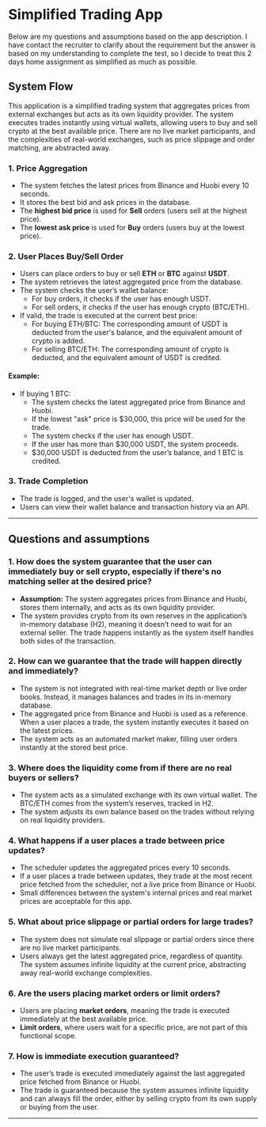 # Simplified Trading App

Below are my questions and assumptions based on the app description.
I have contact the recruiter to clarify about the requirement but the answer is based on my understanding to complete
the test, so I decide to treat this 2 days home assignment as simplified as much as possible.

## System Flow

This application is a simplified trading system that aggregates prices from external exchanges but acts as its own
liquidity provider.
The system executes trades instantly using virtual wallets, allowing users to buy and sell crypto at the best available
price.
There are no live market participants, and the complexities of real-world exchanges, such as price slippage and order
matching, are abstracted away.

### 1. Price Aggregation

- The system fetches the latest prices from Binance and Huobi every 10 seconds.
- It stores the best bid and ask prices in the database.
- The **highest bid price** is used for **Sell** orders (users sell at the highest price).
- The **lowest ask price** is used for **Buy** orders (users buy at the lowest price).

### 2. User Places Buy/Sell Order

- Users can place orders to buy or sell **ETH** or **BTC** against **USDT**.
- The system retrieves the latest aggregated price from the database.
- The system checks the user’s wallet balance:
    - For buy orders, it checks if the user has enough USDT.
    - For sell orders, it checks if the user has enough crypto (BTC/ETH).
- If valid, the trade is executed at the current best price:
    - For buying ETH/BTC: The corresponding amount of USDT is deducted from the user's balance, and the equivalent
      amount of crypto is added.
    - For selling BTC/ETH: The corresponding amount of crypto is deducted, and the equivalent amount of USDT is
      credited.

#### Example:

- If buying 1 BTC:
    - The system checks the latest aggregated price from Binance and Huobi.
    - If the lowest "ask" price is $30,000, this price will be used for the trade.
    - The system checks if the user has enough USDT.
    - If the user has more than $30,000 USDT, the system proceeds.
    - $30,000 USDT is deducted from the user’s balance, and 1 BTC is credited.

### 3. Trade Completion

- The trade is logged, and the user's wallet is updated.
- Users can view their wallet balance and transaction history via an API.

---

## Questions and assumptions

### 1. How does the system guarantee that the user can immediately buy or sell crypto, especially if there's no matching seller at the desired price?

- **Assumption:** The system aggregates prices from Binance and Huobi, stores them internally, and acts as its own
  liquidity provider.
- The system provides crypto from its own reserves in the application’s in-memory database (H2), meaning it doesn’t need
  to wait for an external seller. The trade happens instantly as the system itself handles both sides of the
  transaction.

### 2. How can we guarantee that the trade will happen directly and immediately?

- The system is not integrated with real-time market depth or live order books. Instead, it manages balances and trades
  in its in-memory database.
- The aggregated price from Binance and Huobi is used as a reference. When a user places a trade, the system instantly
  executes it based on the latest prices.
- The system acts as an automated market maker, filling user orders instantly at the stored best price.

### 3. Where does the liquidity come from if there are no real buyers or sellers?

- The system acts as a simulated exchange with its own virtual wallet. The BTC/ETH comes from the system’s reserves,
  tracked in H2.
- The system adjusts its own balance based on the trades without relying on real liquidity providers.

### 4. What happens if a user places a trade between price updates?

- The scheduler updates the aggregated prices every 10 seconds.
- If a user places a trade between updates, they trade at the most recent price fetched from the scheduler, not a live
  price from Binance or Huobi.
- Small differences between the system's internal prices and real market prices are acceptable for this app.

### 5. What about price slippage or partial orders for large trades?

- The system does not simulate real slippage or partial orders since there are no live market participants.
- Users always get the latest aggregated price, regardless of quantity. The system assumes infinite liquidity at the
  current price, abstracting away real-world exchange complexities.

### 6. Are the users placing market orders or limit orders?

- Users are placing **market orders**, meaning the trade is executed immediately at the best available price.
- **Limit orders**, where users wait for a specific price, are not part of this functional scope.

### 7. How is immediate execution guaranteed?

- The user’s trade is executed immediately against the last aggregated price fetched from Binance or Huobi.
- The trade is guaranteed because the system assumes infinite liquidity and can always fill the order, either by selling
  crypto from its own supply or buying from the user.

---
